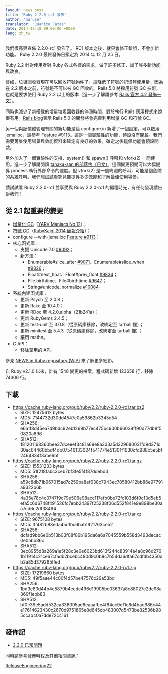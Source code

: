 ```yaml
---
layout: news_post
title: "Ruby 2.2.0-rc1 發佈"
author: "naruse"
translator: "Juanito Fatas"
date: 2014-12-18 09:00:00 +0000
lang: zh_tw
---
```


我們很高興宣佈 2.2.0-rc1 發佈了。
RC1 版本之後，就只會修正錯誤，不會加新功能。
Ruby 2.2.0 最終發佈日預定為 2014 年 12 月 25 日。

Ruby 2.2 針對使用者對 Ruby 各式各樣的需求，做了許多修正、加了許多新功能與改良。

譬如，垃圾回收器現在可以回收符號物件了。這降低了符號的記憶體使用量，因為在 2.2 版本之前，符號是不可以被 GC 回收的。Rails 5.0 將採用符號 GC 技術，也就是要求使用 Ruby 2.2 以上的版本（進一步了解請參考 [Rails 官方 4.2 發佈一文](http://weblog.rubyonrails.org/2014/12/19/Rails-4-2-final/)）。

同時也減少了新搭載的增量垃圾回收器的停滯時間，對於執行 Rails 應用程式來說很有用。[Rails blog](http://weblog.rubyonrails.org/)表示 Rails 5.0 的開發將會完善利用增量 GC 和符號 GC。

另一個與記憶體管理有關的新功能是給 configure.in 新增了一個設定，可以啟用 jemalloc，請參考 [Feature #9113](https://bugs.ruby-lang.org/issues/9113)。這是一個實驗性的功能，預設沒有開啟。我們需要蒐集使用場景與效能資料來確定有良好的效果，確定之後這個功能會預設開啟。


另外加入了一個實驗性的支持，system() 和 spawn() 呼叫和 vfork(2) 一同使用。進一步了解請閱讀 [tanaka-san 的部落格（日文）](http://www.a-k-r.org/d/2014-09.html#a2014_09_06)。這個變更預期可以大幅提昇 process 執行外部命令的速度。但 vfork(2) 是一個晦澀的呼叫，可能是個危險的系統呼叫。我們想試試看究竟能提昇多少效能和了解最佳使用場景。

請試試看 Ruby 2.2.0-rc1 並享受與 Ruby 2.2.0-rc1 的編程時光，有任何發現請告訴我們！

## 從 2.1 起重要的變更

* [增量化 GC](https://bugs.ruby-lang.org/issues/10137)（[YARV Maniacs No.12](http://magazine.rubyist.net/?0048-YARVManiacs)）；
* [符號 GC](https://bugs.ruby-lang.org/issues/9634)（[RubyKaigi 2014 簡報介紹](http://www.slideshare.net/authorNari/symbol-gc)）；
* configure --with-jemalloc [Feature #9113](https://bugs.ruby-lang.org/issues/9113)；
* 核心函式庫：
  * 支援 Unicode 7.0 [#9092](https://bugs.ruby-lang.org/issues/9092)；
  * 新方法：
    * Enumerable#slice_after [#9071](https://bugs.ruby-lang.org/issues/9071)、Enumerable#slice_when [#9826](https://bugs.ruby-lang.org/issues/9826)；
    * Float#next_float、Float#prev_float [#9834](https://bugs.ruby-lang.org/issues/9834)；
    * File.birthtime、File#birthtime [#9647](https://bugs.ruby-lang.org/issues/9647)；
    * String#unicode_normalize [#10084](https://bugs.ruby-lang.org/issues/10084)。
* 系統內建函式庫：
  * 更新 Psych 至 2.0.8；
  * 更新 Rake 至 10.4.0；
  * 更新 RDoc 至 4.2.0.alpha（21b241a）；
  * 更新 RubyGems 2.4.5；
  * 更新 test-unit 至 3.0.8（從原碼庫移除，改綁定至 tarball 裡）；
  * 更新 minitest 至 5.4.3（從原碼庫移除，改綁定至 tarball 裡）；
  * 棄用 mathn。
* C API：
  * 移除棄用的 API。

參見 [NEWS in Ruby repository (WIP)](https://github.com/ruby/ruby/blob/v2_2_0_rc1/NEWS) 來了解更多細節。

自 Ruby v2.1.0 以來，計有 1548 變更的檔案，程式碼新增 123658 行，移除 74306 行。

## 下載

* <https://cache.ruby-lang.org/pub/ruby/2.2/ruby-2.2.0-rc1.tar.bz2>
  * SIZE:   12475612 bytes
  * MD5:    7144732d30dd4547c0a59862b3345d54
  * SHA256: e6a1f8d45ea749bdc92eb1269b77ec475bc600b66039ff90d77db8f50820a896
  * SHA512: 181201168360bee37dceeef3481a69e8a333a5d329680031fd9d371d30ac64460bbdf4db07546133024f541774e51301f1630cfd988c5e5bf2464834f3abe6bf
* <https://cache.ruby-lang.org/pub/ruby/2.2/ruby-2.2.0-rc1.tar.gz>
  * SIZE:   15531233 bytes
  * MD5:    51f218fabc3ceb7bf3fe5f4f87ddebd3
  * SHA256: a59c8db71b967015ad7c259ba8ef638c7943ec78580412bb86e97791a9322b6b
  * SHA512: 4a35e78c4c0747f9c79e506e98acc117efb0be72fc103d6f9c13d5eb5efa5c6d6748f491526fc7ebb24397f25238f06d552f841e9e898be30aa7cd6c2df38494
* <https://cache.ruby-lang.org/pub/ruby/2.2/ruby-2.2.0-rc1.tar.xz>
  * SIZE:   9675108 bytes
  * MD5:    3f482b88eda45c1bc6bab1921763ce52
  * SHA256: dcfad9bb6e0b513b03f08f86b195da6a6a7045559b558d3493decac0e0abb86c
  * SHA512: 3ec8955d8a269a1e5f28c3e0e6023bd613f244c83914a4a8c96d2761b11914c21ce67cfadb2bcebc480d9c0b9c7b54da6dfa67cdf4b4350db2a85d379265ffed
* <https://cache.ruby-lang.org/pub/ruby/2.2/ruby-2.2.0-rc1.zip>
  * SIZE:   17219660 bytes
  * MD5:    49f5aae44c00f4d57be47576c29a53bd
  * SHA256: 1bd3e83d44b4e5879b4ecdc496d19905bc03637a8c88027c2dc98a369f1ebb83
  * SHA512: bf0e39e5add532ca338095ad6eaaafbe4f84cc9df1e8d4bad986c44e17614623430c2670d9751865e8d645cb483007d5473be82536b985ccab40a7dde72c4161

## 發佈記

* [2.2.0 已知問題](https://bugs.ruby-lang.org/projects/ruby-trunk/issues?query_id=115)

同時請參考發佈時程及其他相關資訊：

[ReleaseEngineering22](https://bugs.ruby-lang.org/projects/ruby-master/wiki/ReleaseEngineering22)
